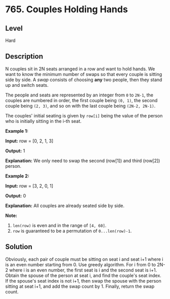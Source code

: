 # 765. Couples Holding Hands
## Level
Hard

## Description
N couples sit in 2N seats arranged in a row and want to hold hands. We want to know the minimum number of swaps so that every couple is sitting side by side. A *swap* consists of choosing **any** two people, then they stand up and switch seats.

The people and seats are represented by an integer from `0` to `2N-1`, the couples are numbered in order, the first couple being `(0, 1)`, the second couple being `(2, 3)`, and so on with the last couple being `(2N-2, 2N-1)`.

The couples' initial seating is given by `row[i]` being the value of the person who is initially sitting in the i-th seat.

**Example 1:**

**Input:** row = [0, 2, 1, 3]

**Output:** 1

**Explanation:** We only need to swap the second (row[1]) and third (row[2]) person.

**Example 2:**

**Input:** row = [3, 2, 0, 1]

**Output:** 0

**Explanation:** All couples are already seated side by side.

**Note:**

1. `len(row)` is even and in the range of `[4, 60]`.
2. `row` is guaranteed to be a permutation of `0...len(row)-1`.

## Solution
Obviously, each pair of couple must be sitting on seat i and seat i+1 where i is an even number starting from 0. Use greedy algorithm. For i from 0 to 2N-2 where i is an even number, the first seat is i and the second seat is i+1. Obtain the spouse of the person at seat i, and find the couple's seat index. If the spouse's seat index is not i+1, then swap the spouse with the person sitting at seat i+1, and add the swap count by 1. Finally, return the swap count.
